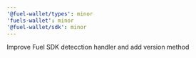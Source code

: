 ```yaml
---
'@fuel-wallet/types': minor
'fuels-wallet': minor
'@fuel-wallet/sdk': minor
---
```


Improve Fuel SDK detecction handler and add version method
